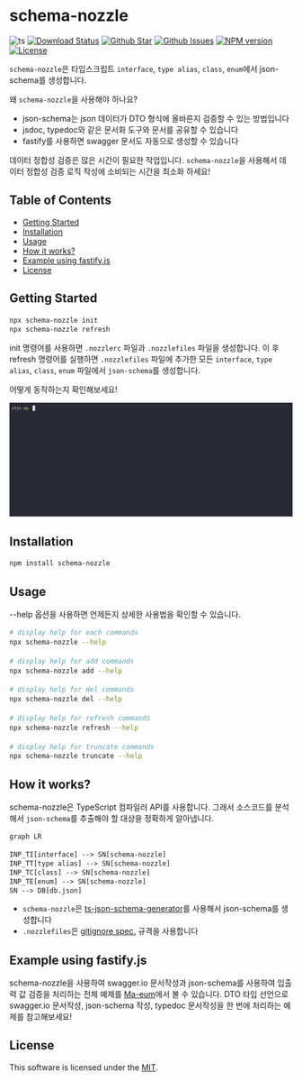 # schema-nozzle

![ts](https://flat.badgen.net/badge/Built%20With/TypeScript/blue)
[![Download Status](https://img.shields.io/npm/dw/schema-nozzle.svg?style=flat-square)](https://npmcharts.com/compare/schema-nozzle) [![Github Star](https://img.shields.io/github/stars/imjuni/schema-nozzle.svg?style=flat-square)](https://github.com/imjuni/schema-nozzle) [![Github Issues](https://img.shields.io/github/issues-raw/imjuni/schema-nozzle.svg?style=flat-square)](https://github.com/imjuni/schema-nozzle/issues) [![NPM version](https://img.shields.io/npm/v/schema-nozzle.svg?style=flat-square)](https://www.npmjs.com/package/schema-nozzle) [![License](https://img.shields.io/npm/l/schema-nozzle.svg?style=flat-square)](https://github.com/imjuni/schema-nozzle/blob/master/LICENSE)

`schema-nozzle`은 타입스크립트 `interface`, `type alias`, `class`, `enum`에서 json-schema를 생성합니다.

왜 `schema-nozzle`을 사용해야 하나요?

- json-schema는 json 데이터가 DTO 형식에 올바른지 검증할 수 있는 방법입니다
- jsdoc, typedoc와 같은 문서화 도구와 문서를 공유할 수 있습니다
- fastify를 사용하면 swagger 문서도 자동으로 생성할 수 있습니다

데이터 정합성 검증은 많은 시간이 필요한 작업입니다. `schema-nozzle`을 사용해서 데이터 정합성 검증 로직 작성에 소비되는 시간을 최소화 하세요!

## Table of Contents

- [Getting Started](#getting-started)
- [Installation](#installation)
- [Usage](#usage)
- [How it works?](#how-it-works)
- [Example using fastify.js](#example-using-fastifyjs)
- [License](#license)

## Getting Started

```bash
npx schema-nozzle init
npx schema-nozzle refresh
```

init 명령어를 사용하면 `.nozzlerc` 파일과 `.nozzlefiles` 파일을 생성합니다. 이 후 refresh 명령어를 실행하면 `.nozzlefiles` 파일에 추가한 모든 `interface`, `type alias`, `class`, `enum` 파일에서 `json-schema`를 생성합니다.

어떻게 동작하는지 확인해보세요!

![demo](assets/ctjs_demo.gif)

## Installation

```bash
npm install schema-nozzle
```

## Usage

--help 옵션을 사용하면 언제든지 상세한 사용법을 확인할 수 있습니다.

```bash
# display help for each commands
npx schema-nozzle --help

# display help for add commands
npx schema-nozzle add --help

# display help for del commands
npx schema-nozzle del --help

# display help for refresh commands
npx schema-nozzle refresh --help

# display help for truncate commands
npx schema-nozzle truncate --help
```

## How it works?

schema-nozzle은 TypeScript 컴파일러 API를 사용합니다. 그래서 소스코드를 분석해서 `json-schema`를 추출해야 할 대상을 정확하게 알아냅니다.

```mermaid
graph LR

INP_TI[interface] --> SN[schema-nozzle]
INP_TT[type alias] --> SN[schema-nozzle]
INP_TC[class] --> SN[schema-nozzle]
INP_TE[enum] --> SN[schema-nozzle]
SN --> DB[db.json]
```

- `schema-nozzle`은 [ts-json-schema-generator](https://github.com/vega/ts-json-schema-generator)를 사용해서 json-schema를 생성합니다
- `.nozzlefiles`은 [gitignore spec.](https://git-scm.com/docs/gitignore) 규격을 사용합니다

## Example using fastify.js

schema-nozzle을 사용하여 swagger.io 문서작성과 json-schema를 사용하여 입출력 값 검증을 처리하는 전체 예제를 [Ma-eum](https://github.com/imjuni/maeum)에서 볼 수 있습니다. DTO 타입 선언으로 swagger.io 문서작성, json-schema 작성, typedoc 문서작성을 한 번에 처리하는 예제를 참고해보세요!

## License

This software is licensed under the [MIT](https://github.com/imjuni/schema-nozzle/blob/master/LICENSE).
